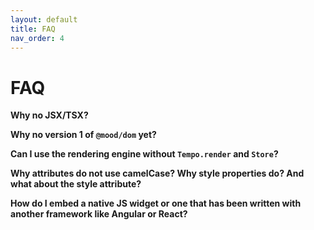 ```yaml
---
layout: default
title: FAQ
nav_order: 4
---
```


# FAQ

**Why no JSX/TSX?**

**Why no version 1 of `@mood/dom` yet?**

**Can I use the rendering engine without `Tempo.render` and `Store`?**

**Why attributes do not use camelCase? Why style properties do? And what about the style attribute?**

**How do I embed a native JS widget or one that has been written with another framework like Angular or React?**